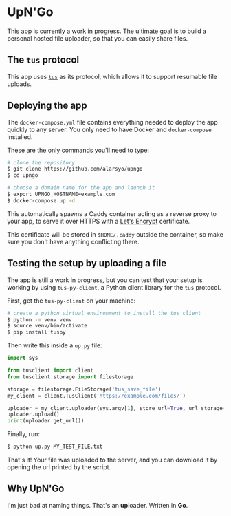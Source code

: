 # UpN'Go

This app is currently a work in progress. The ultimate goal is to build a
personal hosted file uploader, so that you can easily share files.

## The `tus` protocol

This app uses [`tus`](https://tus.io) as its protocol, which allows it to
support resumable file uploads.

## Deploying the app

The `docker-compose.yml` file contains everything needed to deploy the app
quickly to any server. You only need to have Docker and `docker-compose`
installed.

These are the only commands you'll need to type:

```sh
# clone the repository
$ git clone https://github.com/alarsyo/upngo
$ cd upngo

# choose a domain name for the app and launch it
$ export UPNGO_HOSTNAME=example.com
$ docker-compose up -d
```

This automatically spawns a Caddy container acting as a reverse proxy to your
app, to serve it over HTTPS with a [Let's Encrypt](https://letsencrypt.org/)
certificate.

This certificate will be stored in `$HOME/.caddy` outside the container, so make
sure you don't have anything conflicting there.

## Testing the setup by uploading a file

The app is still a work in progress, but you can test that your setup is working
by using `tus-py-client`, a Python client library for the `tus` protocol.

First, get the `tus-py-client` on your machine:

```sh
# create a python virtual environment to install the tus client
$ python -m venv venv
$ source venv/bin/activate
$ pip install tuspy
```

Then write this inside a `up.py` file:

```py
import sys

from tusclient import client
from tusclient.storage import filestorage

storage = filestorage.FileStorage('tus_save_file')
my_client = client.TusClient('https://example.com/files/')

uploader = my_client.uploader(sys.argv[1], store_url=True, url_storage=storage)
uploader.upload()
print(uploader.get_url())
```

Finally, run:

```sh
$ python up.py MY_TEST_FILE.txt
```

That's it! Your file was uploaded to the server, and you can download it by
opening the url printed by the script.

## Why UpN'Go

I'm just bad at naming things. That's an **up**loader. Written in **Go**.
